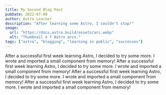 ```yaml
---
title: My Second Blog Post
pubDate: 2022-07-08
author: Astro Learner
description: "After learning some Astro, I couldn't stop!"
image:
  url: "https://docs.astro.build/assets/arc.webp"
  alt: "Thumbnail o f Astro arcs."
tags: ["astro", "blogging", "learning in public", "successes"]
---
```


After a successful first week learning Astro, I decided to try some more. I wrote and imported a small component from memory! After a successful first week learning Astro, I decided to try some more. I wrote and imported a small component from memory! After a successful first week learning Astro, I decided to try some more. I wrote and imported a small component from memory! After a successful first week learning Astro, I decided to try some more. I wrote and imported a small component from memory!
